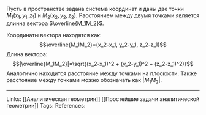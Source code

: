 Пусть в пространстве задана система координат и даны две точки $M_1(x_1,y_1,z_1)$ и $M_2(x_2,y_2,z_2)$. Расстоянием между двумя точками является длинна вектора $\overline{M_1M_2}$. 

Координаты вектора находятся как: 
$$\overline{M_1M_2}=(x_2-x_1, y_2-y_1, z_2-z_1)$$
Длина вектора: 
$$|\overline{M_1M_2}|=\sqrt{(x_2-x_1)^2 + (y_2-y_1)^2 + (z_2-z_1)^2)}$$
Аналогично находится расстояние между точками на плоскости. Также расстояние между точками можно обозначать как $|M_1M_2|$. 

___
Links: [[Аналитическая геометрия]] [[Простейшие задачи аналитической геометрии]] 
Tags:
References: